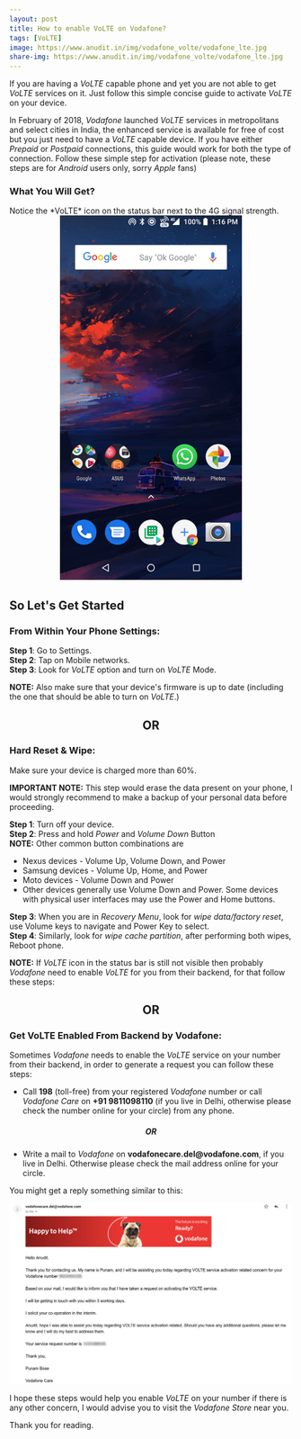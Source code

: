 ```yaml
---
layout: post
title: How to enable VoLTE on Vodafone?
tags: [VoLTE]
image: https://www.anudit.in/img/vodafone_volte/vodafone_lte.jpg
share-img: https://www.anudit.in/img/vodafone_volte/vodafone_lte.jpg
---
```


If you are having a *VoLTE* capable phone and yet you are not able to get *VoLTE* services on it. Just follow this simple concise guide to activate *VoLTE* on your device.<br>

In February of 2018, *Vodafone* launched *VoLTE* services in metropolitans and select cities in India, the enhanced service is available for free of cost but you just need to have a *VoLTE* capable device. If you have either *Prepaid* or *Postpaid* connections, this guide would work for both the type of connection. Follow these simple step for activation (please note, these steps are for *Android* users only, sorry *Apple* fans)

<h3>What You Will Get?</h3>
Notice the *VoLTE* icon on the status bar next to the 4G signal strength.

<center><img src="/img/vodafone_volte/vodafone_screenshot.jpg" height="648" width="324"></center>

<h2>So Let's Get Started</h2>
<h3>From Within Your Phone Settings:</h3>

__Step 1__: Go to Settings.<br>
__Step 2__: Tap on Mobile networks.<br>
__Step 3__: Look for *VoLTE* option and turn on *VoLTE* Mode.

__NOTE:__ Also make sure that your device's firmware is up to date (including the one that should be able to turn on *VoLTE*.)

<center><h2>OR</h2></center>

<h3>Hard Reset & Wipe:</h3>
Make sure your device is charged more than 60%.<br>

__IMPORTANT NOTE:__  This step would erase the data present on your phone, I would strongly recommend to make a backup of your personal data before proceeding. 


__Step 1__: Turn off your device.<br>
__Step 2__: Press and hold *Power* and *Volume Down* Button<br>
__NOTE:__ Other common button combinations are<br>
* Nexus devices - Volume Up, Volume Down, and Power
* Samsung devices - Volume Up, Home, and Power
* Moto devices - Volume Down and Power
* Other devices generally use Volume Down and Power. Some devices with physical user interfaces may use the Power and Home buttons.<br>

__Step 3__: When you are in *Recovery Menu*, look for *wipe data/factory reset*, use Volume keys to navigate and Power Key to select.<br>
__Step 4__: Similarly, look for *wipe cache partition*, after performing both wipes, Reboot phone. <br>

__NOTE:__ If *VoLTE* icon in the status bar is still not visible then probably *Vodafone* need to enable *VoLTE* for you from their backend, for that follow these steps:<br>

<center><h2>OR</h2></center>

<h3>Get VoLTE Enabled From Backend by Vodafone:</h3>

Sometimes *Vodafone* needs to enable the *VoLTE* service on your number from their backend, in order to generate a request you can follow these steps:

* Call __198__ (toll-free) from your registered *Vodafone* number or call *Vodafone Care* on __+91 9811098110__ (if you live in Delhi, otherwise please check the number online for your circle) from any phone.<br>

<center><h5>OR</h5></center>

* Write a mail to *Vodafone* on __vodafonecare.del@vodafone.com__, if you live in Delhi. Otherwise please check the mail address online for your circle.

You might get a reply something similar to this:

<center><img src="/img/vodafone_volte/vodafone_email.jpg"></center>

I hope these steps would help you enable *VoLTE* on your number if there is any other concern, I would advise you to visit the *Vodafone Store* near you.

Thank you for reading.